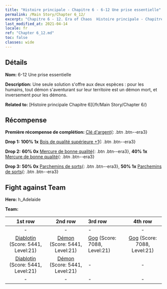```yaml
---
title: "Histoire principale - Chapitre 6 - 6-12 Une prise essentielle"
permalink: /Main Story/Chapter 6_12/
excerpt: "Chapitre 6 - 12. Era of Chaos  Histoire principale - Chapitre 6_12. 6-12 Une prise essentielle"
last_modified_at: 2021-04-14
locale: fr
ref: "Chapter 6_12.md"
toc: false
classes: wide
---
```


## Détails

 **Nom:** 6-12 Une prise essentielle

 **Description:** Une seule solution s'offre aux deux espèces : pour les humains, tout démon s'aventurant sur leur territoire est un démon mort, et inversement pour les démons.

 **Related to:** [Histoire principale Chapitre 6](/fr/Main Story/Chapter 6/)

## Récompense

 **Première récompense de complétion:** [Clé d'argent](/fr/Items/con_693/){: .btn .btn--era3}

 **Drop 1:** **100% 1x** [Bois de qualité supérieure +1](/fr/Items/mat_20/){: .btn .btn--era3}

 **Drop 2:** **60% 0x** [Mercure de bonne qualité](/fr/Items/mat_14/){: .btn .btn--era3}, **40% 1x** [Mercure de bonne qualité](/fr/Items/mat_14/){: .btn .btn--era3}

 **Drop 3:** **50% 0x** [Parchemins de sorts](/fr/Items/con_694/){: .btn .btn--era3}, **50% 1x** [Parchemins de sorts](/fr/Items/con_694/){: .btn .btn--era3}


## Fight against Team
 **Hero:** h_Adelaide

 **Team:**


  | 1st row | 2nd row | 3rd row | 4th row |
  |:----:|:----:|:----|:----:|
  | - | - | - | - |
  | [Diablotin](/fr/units/Imp/) (Score: 5441, Level:21)  | [Démon](/fr/units/Demon/) (Score: 5441, Level:21)  | [Gog](/fr/units/Gog/) (Score: 7088, Level:21)  | [Gog](/fr/units/Gog/) (Score: 7088, Level:21)  |
  | [Diablotin](/fr/units/Imp/) (Score: 5441, Level:21)  | [Démon](/fr/units/Demon/) (Score: 5441, Level:21)  | - | - |
  | - | - | - | - |


